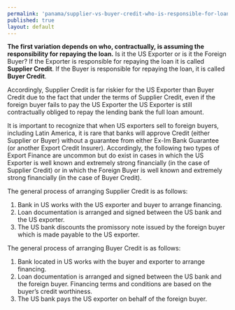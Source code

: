 ```yaml
--- 
permalink: 'panama/supplier-vs-buyer-credit-who-is-responsible-for-loan-repayment.html' 
published: true 
layout: default
---
```

**The first variation depends on who, contractually, is assuming the responsibility for repaying the loan.** Is it the US Exporter or is it the Foreign Buyer? If the Exporter is responsible for repaying the loan it is called **Supplier Credit**. If the Buyer is responsible for repaying the loan, it is called **Buyer Credit**.

Accordingly, Supplier Credit is far riskier for the US Exporter than Buyer Credit due to the fact that under the terms of Supplier Credit, even if the foreign buyer fails to pay the US Exporter the US Exporter is still contractually obliged to repay the lending bank the full loan amount.

It is important to recognize that when US exporters sell to foreign buyers, including Latin America, it is rare that banks will approve Credit (either Supplier or Buyer) without a guarantee from either Ex-Im Bank Guarantee (or another Export Credit Insurer). Accordingly, the following two types of Export Finance are uncommon but do exist in cases in which the US Exporter is well known and extremely strong financially (in the case of Supplier Credit) or in which the Foreign Buyer is well known and extremely strong financially (in the case of Buyer Credit).

The general process of arranging Supplier Credit is as follows:

1. Bank in US works with the US exporter and buyer to arrange financing.
2. Loan documentation is arranged and signed between the US bank and the US exporter.
3. The US bank discounts the promissory note issued by the foreign buyer which is made payable to the US exporter.

The general process of arranging Buyer Credit is as follows:

1. Bank located in US works with the buyer and exporter to arrange financing.
2. Loan documentation is arranged and signed between the US bank and the foreign buyer. Financing terms and conditions are based on the buyer’s credit worthiness.
3. The US bank pays the US exporter on behalf of the foreign buyer.

